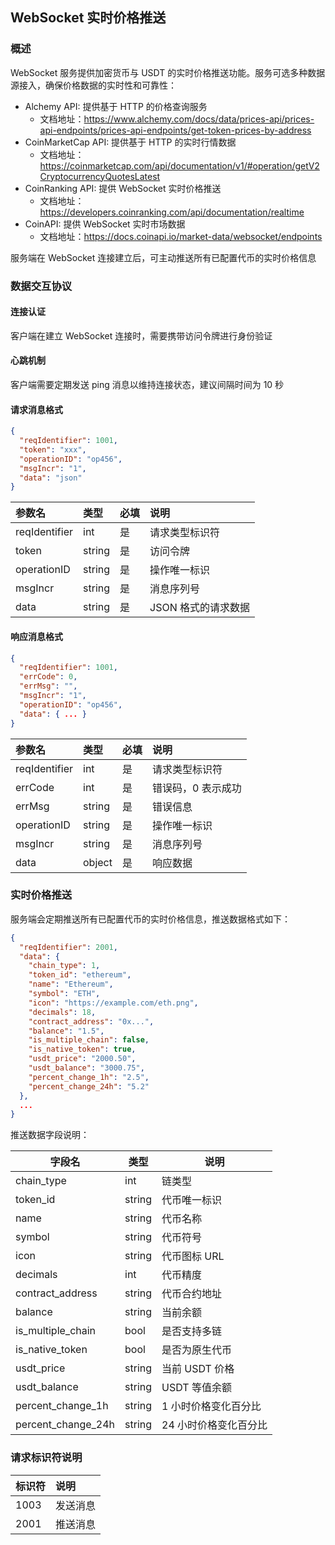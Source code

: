 ## WebSocket 实时价格推送

### 概述

WebSocket 服务提供加密货币与 USDT 的实时价格推送功能。服务可选多种数据源接入，确保价格数据的实时性和可靠性：

- Alchemy API: 提供基于 HTTP 的价格查询服务
  - 文档地址：https://www.alchemy.com/docs/data/prices-api/prices-api-endpoints/prices-api-endpoints/get-token-prices-by-address
- CoinMarketCap API: 提供基于 HTTP 的实时行情数据
  - 文档地址：https://coinmarketcap.com/api/documentation/v1/#operation/getV2CryptocurrencyQuotesLatest
- CoinRanking API: 提供 WebSocket 实时价格推送
  - 文档地址：https://developers.coinranking.com/api/documentation/realtime
- CoinAPI: 提供 WebSocket 实时市场数据
  - 文档地址：https://docs.coinapi.io/market-data/websocket/endpoints

服务端在 WebSocket 连接建立后，可主动推送所有已配置代币的实时价格信息

### 数据交互协议

#### 连接认证

客户端在建立 WebSocket 连接时，需要携带访问令牌进行身份验证

#### 心跳机制

客户端需要定期发送 ping 消息以维持连接状态，建议间隔时间为 10 秒

#### 请求消息格式

```json
{
  "reqIdentifier": 1001,
  "token": "xxx",
  "operationID": "op456",
  "msgIncr": "1",
  "data": "json"
}
```

| 参数名        | 类型   | 必填 | 说明                |
| :------------ | :----- | :--- | :------------------ |
| reqIdentifier | int    | 是   | 请求类型标识符      |
| token         | string | 是   | 访问令牌            |
| operationID   | string | 是   | 操作唯一标识        |
| msgIncr       | string | 是   | 消息序列号          |
| data          | string | 是   | JSON 格式的请求数据 |

#### 响应消息格式

```json
{
  "reqIdentifier": 1001,
  "errCode": 0,
  "errMsg": "",
  "msgIncr": "1",
  "operationID": "op456",
  "data": { ... }
}
```

| 参数名        | 类型   | 必填 | 说明               |
| :------------ | :----- | :--- | :----------------- |
| reqIdentifier | int    | 是   | 请求类型标识符     |
| errCode       | int    | 是   | 错误码，0 表示成功 |
| errMsg        | string | 是   | 错误信息           |
| operationID   | string | 是   | 操作唯一标识       |
| msgIncr       | string | 是   | 消息序列号         |
| data          | object | 是   | 响应数据           |

### 实时价格推送

服务端会定期推送所有已配置代币的实时价格信息，推送数据格式如下：

```json
{
  "reqIdentifier": 2001,
  "data": {
    "chain_type": 1,
    "token_id": "ethereum",
    "name": "Ethereum",
    "symbol": "ETH",
    "icon": "https://example.com/eth.png",
    "decimals": 18,
    "contract_address": "0x...",
    "balance": "1.5",
    "is_multiple_chain": false,
    "is_native_token": true,
    "usdt_price": "2000.50",
    "usdt_balance": "3000.75",
    "percent_change_1h": "2.5",
    "percent_change_24h": "5.2"
  },
  ...
}
```

推送数据字段说明：

| 字段名             | 类型   | 说明                  |
| ------------------ | ------ | --------------------- |
| chain_type        | int    | 链类型                |
| token_id           | string | 代币唯一标识          |
| name               | string | 代币名称              |
| symbol             | string | 代币符号              |
| icon               | string | 代币图标 URL          |
| decimals           | int    | 代币精度              |
| contract_address   | string | 代币合约地址          |
| balance            | string | 当前余额              |
| is_multiple_chain  | bool   | 是否支持多链          |
| is_native_token    | bool   | 是否为原生代币        |
| usdt_price         | string | 当前 USDT 价格        |
| usdt_balance       | string | USDT 等值余额         |
| percent_change_1h  | string | 1 小时价格变化百分比  |
| percent_change_24h | string | 24 小时价格变化百分比 |

### 请求标识符说明

| 标识符 | 说明     |
| :----- | :------- |
| 1003   | 发送消息 |
| 2001   | 推送消息 |
